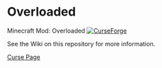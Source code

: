 # Overloaded
Minecraft Mod: Overloaded [![CurseForge](http://cf.way2muchnoise.eu/full_264601_downloads.svg)](http://minecraft.curseforge.com/projects/overloaded)

See the Wiki on this repository for more information.

[Curse Page](https://mods.curse.com/mc-mods/minecraft/264601-overloaded)
